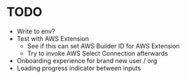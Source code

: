 # TODO

- Write to env?
- Test with AWS Extension
  - See if this can set AWS Builder ID for AWS Extension
  - Try to invoke AWS Select Connection afterwards
- Onboarding experience for brand new user / org
- Loading progress indicator between inputs
